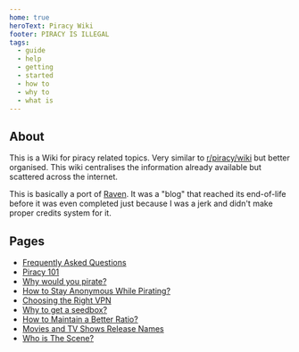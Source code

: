 ```yaml
---
home: true
heroText: Piracy Wiki
footer: PIRACY IS ILLEGAL
tags:
  - guide
  - help
  - getting
  - started
  - how to
  - why to
  - what is
---
```


## About

This is a Wiki for piracy related topics. Very similar to [r/piracy/wiki](https://www.reddit.com/r/piracy/wiki) but better organised. This wiki centralises the information already available but scattered across the internet.

This is basically a port of [Raven](https://maximousblk.github.io/raven). It was a "blog" that reached its end-of-life before it was even completed just because I was a jerk and didn't make proper credits system for it.

## Pages

- [Frequently Asked Questions](/wiki/faq)
- [Piracy 101](/wiki/piracy-101)
- [Why would you pirate?](/wiki/why-pirate)
- [How to Stay Anonymous While Pirating?](/wiki/anonymity)
- [Choosing the Right VPN](/wiki/right-vpn)
- [Why to get a seedbox?](/wiki/why-seedbox)
- [How to Maintain a Better Ratio?](/wiki/better-ratio)
- [Movies and TV Shows Release Names](/wiki/movie-and-tv-release-names)
- [Who is The Scene?](/wiki/scene)
